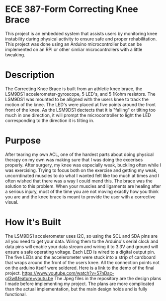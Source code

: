 # ECE 387-Form Correcting Knee Brace
This project is an embedded system that assists users by monitoring knee instability during physical activity to ensure safe and proper rehabilitation. This project was done using an Arduino microcontroller but can be implemented on an RPI or other simliar microcontrollers with a little tweaking. 

# Description
The Correcting Knee Brace is built from an athletic knee brace, the LSM9DS1 accelerometer-gyroscope, 5 LED's, and 5 1Kohm resistors. The LSM9DS1 was mounted to be alligned with the users knee to track the motion of the knee. The LED's were placed at five points around the front front of the knee. As the LSM9DS1 dectects that it is "falling" or tilting too much in one direction, it will prompt the microcontroller to light the LED corresponding to the direction it is tilting in.

# Purpose
After tearing my own ACL, one of the hardest parts about doing physical therapy on my own was making sure that I was doing the excerises properly. After surgery, my knee was especially weak, buckling often while I was exercising. Trying to focus both on the exercise and getting my weak, uncorrdinated muscles to do what I wanted felt like too much at times and I often wished that there was a way I could mend this. The brace was the solution to this problem. When your muscles and ligaments are healing after a serious injury, most of the time you are not moving exactly how you think you are and the knee brace is meant to provide the user with a corrective visual.

# How it's Built
The LSM9DS1 accelerometer uses I2C, so using the SCL and SDA pins are all you need to get your data. Wiring them to the Arduino's serial clock and data pins will enable your data stream and wiring it to 3.3V and ground will ensure a safe operating voltage. Each LED is wired to a digital output pin. The five LEDs and the accelerometer were stuck into a strip of cardboard that wraps around the front of the users knee. All the connection points not on the arduino itself were soldered. Here is a link to the demo of the final project.
https://www.youtube.com/watch?v=57nDac-gl3w&feature=youtu.be
The Jpeg files in the repository are the design plans I made before implementing my project. The plans are more complicated than the actual implementation, but the main design holds and is fully functional.




